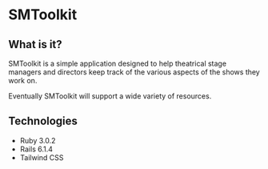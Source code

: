 # SMToolkit

## What is it?
SMToolkit is a simple application designed to help theatrical stage managers and directors keep track of the various aspects of the shows they work on.

Eventually SMToolkit will support a wide variety of resources.

## Technologies

* Ruby 3.0.2
* Rails 6.1.4
* Tailwind CSS
